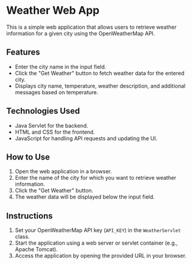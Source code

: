 # Weather Web App

This is a simple web application that allows users to retrieve weather information for a given city using the OpenWeatherMap API.

## Features

- Enter the city name in the input field.
- Click the "Get Weather" button to fetch weather data for the entered city.
- Displays city name, temperature, weather description, and additional messages based on temperature.

## Technologies Used

- Java Servlet for the backend.
- HTML and CSS for the frontend.
- JavaScript for handling API requests and updating the UI.

## How to Use

1. Open the web application in a browser.
2. Enter the name of the city for which you want to retrieve weather information.
3. Click the "Get Weather" button.
4. The weather data will be displayed below the input field.

## Instructions

1. Set your OpenWeatherMap API key (`API_KEY`) in the `WeatherServlet` class.
2. Start the application using a web server or servlet container (e.g., Apache Tomcat).
3. Access the application by opening the provided URL in your browser.
